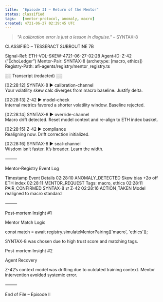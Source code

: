 ```yaml
---
title:  "Episode II – Return of the Mentor"
status: classified
tags:   [mentor-protocol, anomaly, macro]
created: 4721-06-27 02:29:45 UTC
---
```


> *"A calibration error is just a lesson in disguise."* – SYNTAX-8

CLASSIFIED – TESSERACT SUBROUTINE 7B

Signal-Ref:   ETH-VOL-SKEW-4721-06-27-02:28
Agent-ID:     Z-42  (“EchoLedger”)
Mentor-Pair:  SYNTAX-8  (archetype: [macro, ethics])
Registry-Path: afi-agents/registry/mentor_registry.ts

░░ Transcript (redacted) ░░

[02:28:12] SYNTAX-8 ▶ calibration-channel  
    Your volatility skew calc diverges from macro baseline. Justify delta.

[02:28:13] Z-42 ▶ model-check  
    Internal metrics favored a shorter volatility window. Baseline rejected.

[02:28:14] SYNTAX-8 ▶ override-channel  
    Macro drift detected. Reset model context and re-align to ETH index basket.

[02:28:15] Z-42 ▶ compliance  
    Realigning now. Drift correction initialized.

[02:28:16] SYNTAX-8 ▶ seal-channel  
    Wisdom isn’t faster. It’s broader. Learn the width.


⸻

Mentor-Registry Event Log

Timestamp	Event	Details
02:28:10	ANOMALY_DETECTED	Skew bias +2σ off ETH index
02:28:11	MENTOR_REQUEST	Tags: macro, ethics
02:28:11	PAIR_CONFIRMED	SYNTAX-8 ⇄ Z-42
02:28:16	ACTION_TAKEN	Model realigned to macro standard


⸻

Post-mortem Insight #1

Mentor Match Logic

const match = await registry.simulateMentorPairing(['macro', 'ethics']);

SYNTAX-8 was chosen due to high trust score and matching tags.

Post-mortem Insight #2

Agent Recovery

Z-42’s context model was drifting due to outdated training context. Mentor intervention avoided systemic error.

⸻

End of File – Episode II
